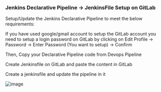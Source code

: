 ### Jenkins Declarative Pipeline -> JenkinsFile Setup on GitLab 


Setup/Update the Jenkins Declarative Pipeline to meet the below requirements:

If you have used google/gmail account to setup the GitLab account you need to setup a login password on GitLab by clicking on Edit Profile -> Password -> Enter Password (You want to setup) -> Confirm

Then, Copy your Declarative Pipeline code from Devops Pipeline

Create Jenkinsfile on GitLab and paste the content in GitLab

Create a jenkinsfile and update the pipeline in it

![image](https://github.com/user-attachments/assets/a40f169d-aeb0-429d-9bf0-16cb4be672db)
